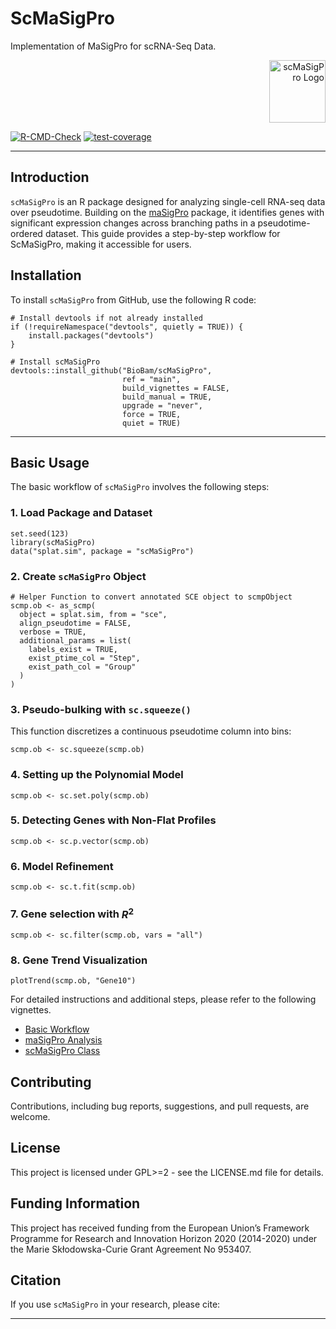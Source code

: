 # ScMaSigPro

Implementation of MaSigPro for scRNA-Seq Data.

<div align="right">
  <img src="https://github.com/spriyansh/scMaSigPro/blob/main/man/figures/logo.png" alt="scMaSigPro Logo" width="90" height="100"/>
</div>

[![R-CMD-Check](https://github.com/BioBam/scMaSigPro/actions/workflows/r.yml/badge.svg?branch=main)](https://github.com/BioBam/scMaSigPro/actions/workflows/r.yml)   [![test-coverage](https://github.com/BioBam/scMaSigPro/actions/workflows/test-coverage.yaml/badge.svg?branch=main)](https://github.com/BioBam/scMaSigPro/actions/workflows/test-coverage.yaml)

---

## Introduction

`scMaSigPro` is an R package designed for analyzing single-cell RNA-seq data over pseudotime. Building on the [maSigPro](https://www.bioconductor.org/packages/release/bioc/html/maSigPro.html) package, it identifies genes with significant expression changes across branching paths in a pseudotime-ordered dataset. This guide provides a step-by-step workflow for ScMaSigPro, making it accessible for users.

## Installation
To install `scMaSigPro` from GitHub, use the following R code:

```
# Install devtools if not already installed
if (!requireNamespace("devtools", quietly = TRUE)) {
    install.packages("devtools")
}

# Install scMaSigPro
devtools::install_github("BioBam/scMaSigPro",
                         ref = "main",
                         build_vignettes = FALSE,
                         build_manual = TRUE,
                         upgrade = "never",
                         force = TRUE,
                         quiet = TRUE)
```

---

## Basic Usage
The basic workflow of `scMaSigPro` involves the following steps:

### 1. Load Package and Dataset
```
set.seed(123)
library(scMaSigPro)
data("splat.sim", package = "scMaSigPro")
```

### 2. Create `scMaSigPro` Object

```
# Helper Function to convert annotated SCE object to scmpObject
scmp.ob <- as_scmp(
  object = splat.sim, from = "sce",
  align_pseudotime = FALSE,
  verbose = TRUE,
  additional_params = list(
    labels_exist = TRUE,
    exist_ptime_col = "Step",
    exist_path_col = "Group"
  )
)
```

### 3. Pseudo-bulking with `sc.squeeze()`

This function discretizes a continuous pseudotime column into bins:

```
scmp.ob <- sc.squeeze(scmp.ob)
```

### 4. Setting up the Polynomial Model

```
scmp.ob <- sc.set.poly(scmp.ob)
```

### 5. Detecting Genes with Non-Flat Profiles

```
scmp.ob <- sc.p.vector(scmp.ob)
```

### 6. Model Refinement

```
scmp.ob <- sc.t.fit(scmp.ob)
```

### 7. Gene selection with $R^2$

```
scmp.ob <- sc.filter(scmp.ob, vars = "all")
```

### 8. Gene Trend Visualization

```
plotTrend(scmp.ob, "Gene10")
```

For detailed instructions and additional steps, please refer to the following vignettes.

- [Basic Workflow](https://www.metapriyansh.com/scMaSigPro/package_vignette/Basic-Workflow.html)
- [maSigPro Analysis](https://www.metapriyansh.com/scMaSigPro/package_vignette/scMaSigPro-maSigPro.html) 
- [scMaSigPro Class](https://www.metapriyansh.com/scMaSigPro/package_vignette/scMaSigPro-Class.html) 

## Contributing
Contributions, including bug reports, suggestions, and pull requests, are welcome.

## License
This project is licensed under GPL>=2 - see the LICENSE.md file for details.

## Funding Information 
This project has received funding from the European Union’s Framework Programme for Research and Innovation Horizon 2020 (2014-2020) under the Marie Skłodowska-Curie Grant Agreement No 953407.

## Citation
If you use `scMaSigPro` in your research, please cite:

---
